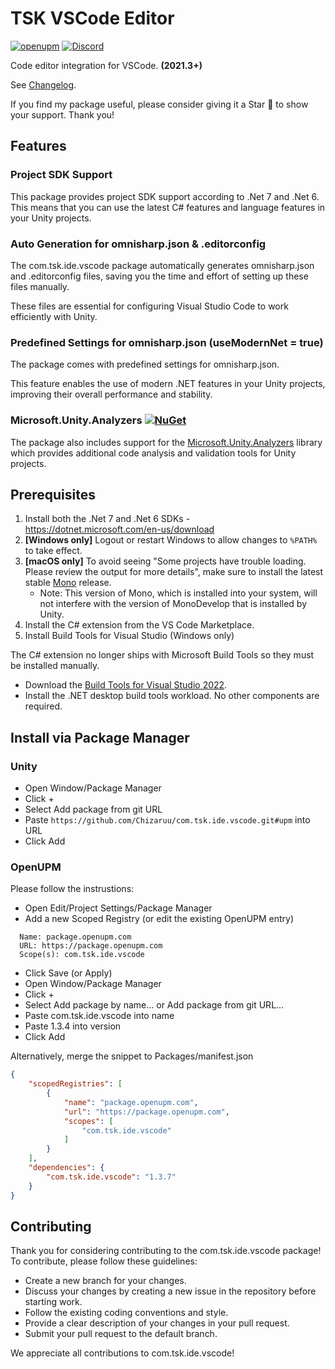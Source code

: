 # TSK VSCode Editor

[![openupm](https://img.shields.io/npm/v/com.tsk.ide.vscode?label=openupm&registry_uri=https://package.openupm.com)](https://openupm.com/packages/com.tsk.ide.vscode/) [![Discord](https://img.shields.io/discord/1106106269837819914?color=D1495B&logo=discord&logoColor=FFFFFF&style=flat)](https://discord.gg/VU8EhUY7bX)

Code editor integration for VSCode. **(2021.3+)**  

See [Changelog](https://github.com/Chizaruu/com.tsk.ide.vscode/wiki/CHANGELOG).

If you find my package useful, please consider giving it a Star 🌟 to show your support. Thank you!

## Features

### Project SDK Support

This package provides project SDK support according to .Net 7 and .Net 6. This means that you can use the latest C# features and language features in your Unity projects.

### Auto Generation for omnisharp.json & .editorconfig

The com.tsk.ide.vscode package automatically generates omnisharp.json and .editorconfig files, saving you the time and effort of setting up these files manually.

These files are essential for configuring Visual Studio Code to work efficiently with Unity.

### Predefined Settings for omnisharp.json (useModernNet = true)

The package comes with predefined settings for omnisharp.json.

This feature enables the use of modern .NET features in your Unity projects, improving their overall performance and stability.

### Microsoft.Unity.Analyzers [![NuGet](https://img.shields.io/nuget/v/Microsoft.Unity.Analyzers.svg)](https://nuget.org/packages/Microsoft.Unity.Analyzers)

The package also includes support for the [Microsoft.Unity.Analyzers](https://github.com/microsoft/Microsoft.Unity.Analyzers) library which provides additional code analysis and validation tools for Unity projects.

## Prerequisites

1. Install both the .Net 7 and .Net 6 SDKs - <https://dotnet.microsoft.com/en-us/download>
2. **[Windows only]** Logout or restart Windows to allow changes to `%PATH%` to take effect.
3. **[macOS only]** To avoid seeing "Some projects have trouble loading. Please review the output for more details", make sure to install the latest stable [Mono](https://www.mono-project.com/download/) release.
    - Note: This version of Mono, which is installed into your system, will not interfere with the version of MonoDevelop that is installed by Unity.
4. Install the C# extension from the VS Code Marketplace.
5. Install Build Tools for Visual Studio (Windows only)

The C# extension no longer ships with Microsoft Build Tools so they must be installed manually.

- Download the [Build Tools for Visual Studio 2022](https://visualstudio.microsoft.com/downloads/#build-tools-for-visual-studio-2022).
- Install the .NET desktop build tools workload. No other components are required.

## Install via Package Manager

### Unity

- Open Window/Package Manager
- Click +
- Select Add package from git URL
- Paste `https://github.com/Chizaruu/com.tsk.ide.vscode.git#upm` into URL
- Click Add

### OpenUPM

Please follow the instrustions:

- Open Edit/Project Settings/Package Manager
- Add a new Scoped Registry (or edit the existing OpenUPM entry)

```text
  Name: package.openupm.com
  URL: https://package.openupm.com
  Scope(s): com.tsk.ide.vscode
```

- Click Save (or Apply)
- Open Window/Package Manager
- Click +
- Select Add package by name... or Add package from git URL...
- Paste com.tsk.ide.vscode into name
- Paste 1.3.4 into version
- Click Add

Alternatively, merge the snippet to Packages/manifest.json

```json
{
    "scopedRegistries": [
        {
            "name": "package.openupm.com",
            "url": "https://package.openupm.com",
            "scopes": [
                "com.tsk.ide.vscode"
            ]
        }
    ],
    "dependencies": {
        "com.tsk.ide.vscode": "1.3.7"
    }
}
```

## Contributing

Thank you for considering contributing to the com.tsk.ide.vscode package! To contribute, please follow these guidelines:

- Create a new branch for your changes.
- Discuss your changes by creating a new issue in the repository before starting work.
- Follow the existing coding conventions and style.
- Provide a clear description of your changes in your pull request.
- Submit your pull request to the default branch.

We appreciate all contributions to com.tsk.ide.vscode!
